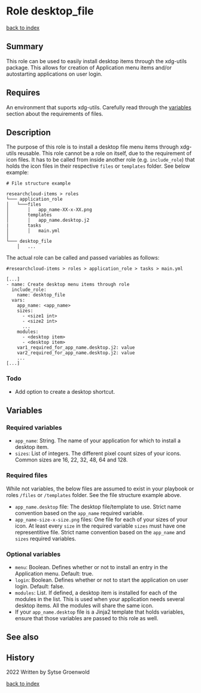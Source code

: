 # Role desktop_file
[back to index](../index.md#Roles)

## Summary
This role can be used to easily install desktop items through the xdg-utils package. This allows for creation of Application menu items and/or autostarting applications on user login.

## Requires
An environment that suports xdg-utils.
Carefully read through the [variables](#variables) section about the requirements of files.

## Description
The purpose of this role is to install a desktop file menu items through xdg-utils reusable.
This role cannot be a role on itself, due to the requirement of icon files. It has to be called from inside another role (e.g. `include_role`) that holds the icon files in their respective `files` or `templates` folder. See below example:

```
# File structure example

researchcloud-items > roles
└─── application_role
│   └───files
│       │   app_name-XX-x-XX.png
│       templates
│       │   app_name.desktop.j2
|       tasks
│       │   main.yml
│   
└─── desktop_file
    │   ...
```

The actual role can be called and passed variables as follows:

```
#researchcloud-items > roles > application_role > tasks > main.yml

[...]
- name: Create desktop menu items through role
  include_role:
    name: desktop_file
  vars:
    app_name: <app_name>
    sizes:
      - <size1 int>
      - <size2 int>
      ...
    modules:
      - <desktop item>
      - <desktop item>
    var1_required_for_app_name.desktop.j2: value
    var2_required_for_app_name.desktop.j2: value
    ...
[...]
```

### Todo
* Add option to create a desktop shortcut.

## Variables

### Required variables
* `app_name`: String. The name of your application for which to install a desktop item.
* `sizes`: List of integers. The different pixel count sizes of your icons. Common sizes are 16, 22, 32, 48, 64 and 128.

### Required files
While not variables, the below files are assumed to exist in your playbook or roles `/files` or `/templates` folder. See the file structure example above.
* `app_name.desktop` file: The desktop file/template to use. Strict name convention based on the `app_name` required variable.
* `app_name-size-x-size.png` files: One file for each of your sizes of your icon. At least every `size` in the required variable `sizes` must have one representitive file. Strict name convention based on the `app_name` and `sizes` required variables.

### Optional variables
* `menu`: Boolean. Defines whether or not to install an entry in the Application menu. Default: true.
* `login`: Boolean. Defines whether or not to start the application on user login. Default: false.
* `modules`: List. If defined, a desktop item is installed for each of the modules in the list. This is used when your application needs several desktop items. All the modules will share the same icon.
* If your `app_name.desktop` file is a Jinja2 template that holds variables, ensure that those variables are passed to this role as well.

## See also

## History
2022 Written by Sytse Groenwold

[back to index](../index.md#Roles)
